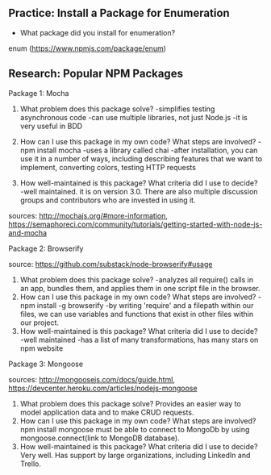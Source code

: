 ## Practice: Install a Package for Enumeration

- What package did you install for enumeration?

enum (https://www.npmjs.com/package/enum)

## Research: Popular NPM Packages

Package 1: Mocha

1.  What problem does this package solve?
  -simplifies testing asynchronous code
  -can use multiple libraries, not just Node.js
  -it is very useful in BDD
2.  How can I use this package in my own code? What steps are involved?
  -npm install mocha
  -uses a library called chai
  -after installation, you can use it in a number of ways, including describing
  features that we want to implement, converting colors, testing HTTP requests

3.  How well-maintained is this package? What criteria did I use to decide?
-well maintained. it is on version 3.0. There are also multiple discussion
groups and contributors who are invested in using it.

sources: http://mochajs.org/#more-information,
https://semaphoreci.com/community/tutorials/getting-started-with-node-js-and-mocha

Package 2: Browserify

source: https://github.com/substack/node-browserify#usage

1.  What problem does this package solve?
-analyzes all require() calls in an app, bundles them, and applies them in
one script file in the browser.
2.  How can I use this package in my own code? What steps are involved?
-npm install -g browserify
-by writing 'require' and a filepath within our files, we can use variables and
functions that exist in other files within our project.
3.  How well-maintained is this package? What criteria did I use to decide?
-well maintained
-has a list of many transformations, has many stars on npm website

Package 3: Mongoose

sources: http://mongoosejs.com/docs/guide.html,
https://devcenter.heroku.com/articles/nodejs-mongoose

1.  What problem does this package solve?
Provides an easier way to model application data and to make CRUD requests.
2.  How can I use this package in my own code? What steps are involved?
npm install mongoose
must be able to connect to MongoDb by using mongoose.connect(link to MongoDB
database).
3.  How well-maintained is this package? What criteria did I use to decide?
Very well. Has support by large organizations, including LinkedIn and Trello.
